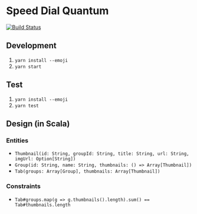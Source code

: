 # Speed Dial Quantum

[![Build Status](https://travis-ci.org/Ahimta/speed-dial-quantum.svg?branch=master)](https://travis-ci.org/Ahimta/speed-dial-quantum)

## Development

1.  `yarn install --emoji`
2.  `yarn start`

## Test

1.  `yarn install --emoji`
2.  `yarn test`

## Design (in Scala)

### Entities

* `Thumbnail(id: String, groupId: String, title: String, url: String, imgUrl: Option[String])`
* `Group(id: String, name: String, thumbnails: () => Array[Thumbnail])`
* `Tab(groups: Array[Group], thumbnails: Array[Thumbnail])`

### Constraints

* `Tab#groups.map(g => g.thumbnails().length).sum() == Tab#thumbnails.length`
